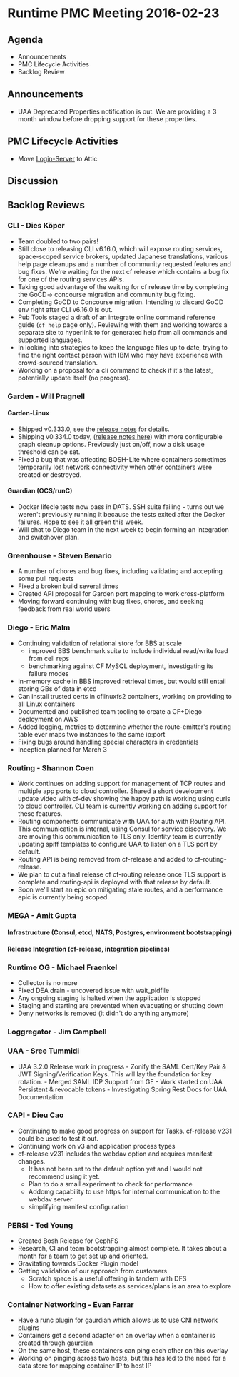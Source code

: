 # Runtime PMC Meeting 2016-02-23

## Agenda
* Announcements
* PMC Lifecycle Activities
* Backlog Review

## Announcements
 * UAA Deprecated Properties notification is out. We are providing a 3 month window before dropping support for these properties.

## PMC Lifecycle Activities
 * Move [Login-Server](https://github.com/cloudfoundry/login-server) to Attic

## Discussion

## Backlog Reviews

### CLI - Dies Köper
- Team doubled to two pairs!
- Still close to releasing CLI v6.16.0, which will expose routing services, space-scoped service brokers, updated Japanese translations, various help page cleanups and a number of community requested features and bug fixes. We're waiting for the next cf release which contains a bug fix for one of the routing services APIs.
- Taking good advantage of the waiting for cf release time by completing the GoCD-> concourse migration and community bug fixing.
- Completing GoCD to Concourse migration. Intending to discard GoCD env right after CLI v6.16.0 is out.
- Pub Tools staged a draft of an integrate online command reference guide (`cf help` page only). Reviewing with them and working towards a separate site to hyperlink to for generated help from all commands and supported languages.
- In looking into strategies to keep the language files up to date, trying to find the right contact person with IBM who may have experience with crowd-sourced translation.
- Working on a proposal for a cli command to check if it's the latest, potentially update itself (no progress).

### Garden - Will Pragnell

#### Garden-Linux

- Shipped v0.333.0, see the [release notes](https://github.com/cloudfoundry-incubator/garden-linux-release/releases/tag/v0.333.0) for details.
- Shipping v0.334.0 today, ([release notes here](https://github.com/cloudfoundry-incubator/garden-linux-release/releases/tag/v0.334.0)) with more configurable graph cleanup options. Previously just on/off, now a disk usage threshold can be set.
- Fixed a bug that was affecting BOSH-Lite where containers sometimes temporarily lost network connectivity when other containers were created or destroyed.

#### Guardian (OCS/runC)

- Docker lifecle tests now pass in DATS. SSH suite failing - turns out we weren't previously running it because the tests exited after the Docker failures. Hope to see it all green this week.
- Will chat to Diego team in the next week to begin forming an integration and switchover plan.

### Greenhouse - Steven Benario
- A number of chores and bug fixes, including validating and accepting some pull requests
- Fixed a broken build several times
- Created API proposal for Garden port mapping to work cross-platform
- Moving forward continuing with bug fixes, chores, and seeking feedback from real world users


### Diego - Eric Malm

- Continuing validation of relational store for BBS at scale
	- improved BBS benchmark suite to include individual read/write load from cell reps
	- benchmarking against CF MySQL deployment, investigating its failure modes
- In-memory cache in BBS improved retrieval times, but would still entail storing GBs of data in etcd
- Can install trusted certs in cflinuxfs2 containers, working on providing to all Linux containers
- Documented and published team tooling to create a CF+Diego deployment on AWS
- Added logging, metrics to determine whether the route-emitter's routing table ever maps two instances to the same ip:port
- Fixing bugs around handling special characters in credentials
- Inception planned for March 3


### Routing - Shannon Coen

- Work continues on adding support for management of TCP routes and multiple app ports to cloud controller. Shared a short development update video with cf-dev showing the happy path is working using curls to cloud controller. CLI team is currently working on adding support for these features.
- Routing components communicate with UAA for auth with Routing API. This communication is internal, using Consul for service discovery. We are moving this communication to TLS only. Identity team is currently updating spiff templates to configure UAA to listen on a TLS port by default.
- Routing API is being removed from cf-release and added to cf-routing-release. 
- We plan to cut a final release of cf-routing release once TLS support is complete and routing-api is deployed with that release by default.
- Soon we'll start an epic on mitigating stale routes, and a performance epic is currently being scoped.

### MEGA - Amit Gupta

#### Infrastructure (Consul, etcd, NATS, Postgres, environment bootstrapping)

#### Release Integration (cf-release, integration pipelines)

### Runtime OG - Michael Fraenkel

- Collector is no more
- Fixed DEA drain - uncovered issue with wait_pidfile
- Any ongoing staging is halted when the application is stopped
- Staging and starting are prevented when evacuating or shutting down
- Deny networks is removed (it didn't do anything anymore)

### Loggregator - Jim Campbell

### UAA - Sree Tummidi
 - UAA 3.2.0 Release work in progress
       - Zonify the SAML Cert/Key Pair & JWT Signing/Verification Keys. This will lay the foundation for key rotation.
       - Merged SAML IDP Support from GE 
       - Work started on UAA Persistent & revocable tokens
       - Investigating Spring Rest Docs for UAA Documentation
       
### CAPI - Dieu Cao
- Continuing to make good progress on support for Tasks.  cf-release v231 could be used to test it out.
- Continuing work on v3 and application process types
- cf-release v231 includes the webdav option and requires manifest changes.
  - It has not been set to the default option yet and I would not recommend using it yet.
  - Plan to do a small experiment to check for performance
  - Addomg capability to use https for internal communication to the webdav server
  - simplifying manifest configuration

### PERSI - Ted Young
- Created Bosh Release for CephFS
- Research, CI and team bootstrapping almost complete. It takes about a month for a team to get set up and oriented.
- Gravitating towards Docker Plugin model
- Getting validation of our approach from customers
  - Scratch space is a useful offering in tandem with DFS
  - How to offer existing datasets as services/plans is an area to explore

### Container Networking - Evan Farrar
- Have a runc plugin for gaurdian which allows us to use CNI network plugins
- Containers get a second adapter on an overlay when a container is created through gaurdian
- On the same host, these containers can ping each other on this overlay
- Working on pinging across two hosts, but this has led to the need for a data store for mapping container IP to host IP
